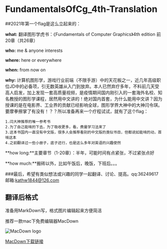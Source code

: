 # FundamentalsOfCg_4th-Translation
##2021年第一个flag是这么立起来的：

**what:**	翻译图形学虎书：《Fundamentals of Computer Graphics》4th edition 前20章（共26章）

**who:**	me & anyone interests

**where:**	here or everywhere

**when:**	from now on

**why:**
计算机图形学，游戏行业前端（不限手游）中的天花板之一，近几年高级职位JD中的必备项，引无数英雄从入门到放弃。本人已然弃疗多年，不料前几天受高人启发，加上发现一套高质量视频，是疫情期间国内刚引入的一套海外名校、知名教授的图形学课程，居然用中文讲的！绝对国内首套，为什么能用中文讲？因为授课的是在电影界、工业界的贡献已经影响全球，图形学界大神中的大神闫令琪。要摩拳擦掌了有没有！？？所以准备再来一个疗程试试，就有了这个flag：  

	1.闫大神推荐的唯一参考书
	2.为了自己能啃的下去，为了吸收更多，看，费曼学习法来了
	3.这本书国内一直没有中文版，很多人会推荐看别的中文版的类似书目，但都说如能啃的动，首啃这本
	4.之前翻译过一些小册子，底子还行，也是这么多年对英语的兴趣使然

**how long:**主要章节（1-20章）：半年，可能时间有点紧张，不过紧张点好

**how much:**搬砖以外，比如午饭后，晚饭，下班后。。。

###最后，希望有类似想法或兴趣的同学一起翻译、讨论、提高。qq:36249617    邮箱:kathw1844@126.com

## 翻译后格式
准备用MarkDown写，格式图片编辑起来方便简洁

推荐一款mac下免费编辑器MacDown

![MacDown logo](http://macdown.uranusjr.com/static/images/logo-160.png)


[MacDown下载链接](https://macdown.uranusjr.com)
